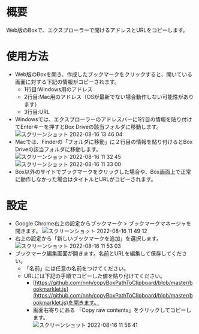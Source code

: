 # 概要
Web版のBoxで、エクスプローラーで開けるアドレスとURLをコピーします。
# 使用方法
- Web版のBoxを開き、作成したブックマークをクリックすると、開いている画面に対する下記の情報がコピーされます。
  - 1行目:Windows用のアドレス
  - 2行目:Mac用のアドレス（OSが最新でない場合動作しない可能性があります）
  - 3行目:URL
- Windowsでは、エクスプローラーのアドレスバーに1行目の情報を貼り付けてEnterキーを押すとBox Driveの該当フォルダに移動します。
![スクリーンショット 2022-08-16 13 46 04](https://user-images.githubusercontent.com/24307469/184799868-7cf18a38-1d8c-45aa-85c4-01f485498580.png)  
- Macでは、Finderの「フォルダに移動」に２行目の情報を貼り付けるとBox Driveの該当フォルダに移動します。  
![スクリーンショット 2022-08-16 11 32 45](https://user-images.githubusercontent.com/24307469/184786455-3810133f-b327-41d0-82c0-8ea49f3ecba9.png)  
![スクリーンショット 2022-08-16 11 33 00](https://user-images.githubusercontent.com/24307469/184786936-dd3f9a91-5d9d-4732-aaf8-cdb7c8d27071.png)  
- Box以外のサイトでブックマークをクリックした場合や、Box画面上で正常に動作しなかった場合はタイトルとURLがコピーされます。
# 設定
- Google Chrome右上の設定からブックマーク > ブックマークマネージャを開きます。
![スクリーンショット 2022-08-16 11 49 12](https://user-images.githubusercontent.com/24307469/184788131-8443711e-63aa-4256-999a-86e228dc479f.png)  
- 右上の設定から「新しいブックマークを追加」を選択します。  
![スクリーンショット 2022-08-16 11 53 03](https://user-images.githubusercontent.com/24307469/184788456-731685de-f8e7-4160-9c30-8855b6df3ac0.png)  
- ブックマーク編集画面が開きます。名前とURLを編集して保存してください。  
  - 「名前」には任意の名前をつけてください。
  - URLには下記の手順でコピーした値を貼り付けてください。
    - [https://github.com/nnh/copyBoxPathToClipboard/blob/master/bookmarklet.js](https://github.com/nnh/copyBoxPathToClipboard/blob/master/bookmarklet.js)を開きます。  
    - 画面右寄りにある 「Copy raw contents」をクリックしてコピーします。  
     ![スクリーンショット 2022-08-16 11 56 41](https://user-images.githubusercontent.com/24307469/184788835-357f1ce8-3158-4a88-84fd-fcc773ced73a.png)  
